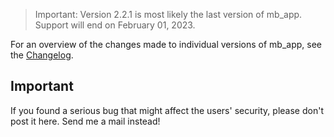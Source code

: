 > Important: Version 2.2.1 is most likely the last version of mb_app. Support will end on February 01, 2023.

For an overview of the changes made to individual versions of mb_app, see the [Changelog](CHANGELOG.md).

## Important
If you found a serious bug that might affect the users' security, please don't post it here. Send me a mail instead!
